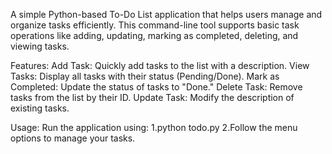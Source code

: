 A simple Python-based To-Do List application that helps users manage and organize tasks efficiently. This command-line tool supports basic task operations like adding, updating, marking as completed, deleting, and viewing tasks.

Features:
Add Task: Quickly add tasks to the list with a description.
View Tasks: Display all tasks with their status (Pending/Done).
Mark as Completed: Update the status of tasks to "Done."
Delete Task: Remove tasks from the list by their ID.
Update Task: Modify the description of existing tasks.


Usage: 
Run the application using:
1.python todo.py
2.Follow the menu options to manage your tasks.